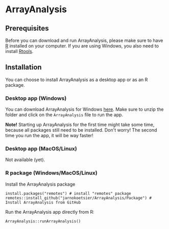 # ArrayAnalysis

## Prerequisites
Before you can download and run ArrayAnalysis, please make sure to have [R](https://cran.r-project.org/) installed on your computer. 
If you are using Windows, you also need to install [Rtools](https://cran.r-project.org/bin/windows/Rtools/).

## Installation
You can choose to install ArrayAnalysis as a desktop app or as an R package.

### Desktop app (Windows)
You can download ArrayAnalysis for Windows [here](https://github.com/jarnokoetsier/ArrayAnalysis/raw/refs/heads/main/Files/ArrayAnalysis_windows.zip). Make sure to unzip the folder and click on the `ArrayAnalysis` file to run the app.

**Note!** Starting up ArrayAnalysis for the first time might take some time, because all packages still need to be installed. Don't worry! The second time you run the app, it will be way faster!

### Desktop app (MacOS/Linux)
Not available (yet).

### R package (Windows/MacOS/Linux)
Install the ArrayAnalysis package

``
install.packages("remotes") # install "remotes" package
remotes::install_github("jarnokoetsier/ArrayAnalysis/Package") # Install ArrayAnalysis from GitHub
``

Run the ArrayAnalysis app directly from R:

``
ArrayAnalysis::runArrayAnalysis()
``

